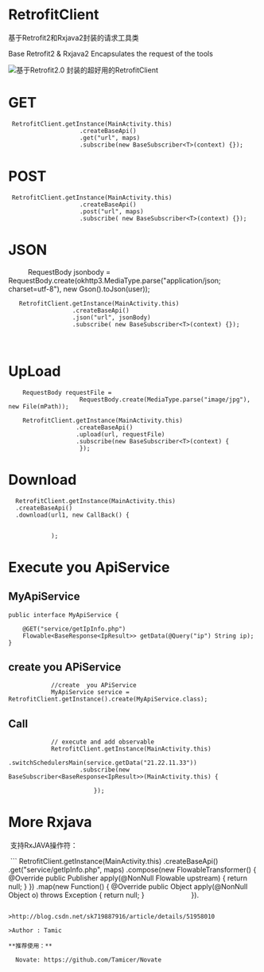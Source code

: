 # RetrofitClient
基于Retrofit2和Rxjava2封装的请求工具类 

Base Retrofit2 & Rxjava2 Encapsulates the request of the tools

![基于Retrofit2.0 封装的超好用的RetrofitClient](http://upload-images.jianshu.io/upload_images/2022038-71bdab0afae24005.png?imageMogr2/auto-orient/strip%7CimageView2/2/w/1240)




# GET

     RetrofitClient.getInstance(MainActivity.this)
                        .createBaseApi()
                        .get("url", maps)
                        .subscribe(new BaseSubscriber<T>(context) {});


# POST

     RetrofitClient.getInstance(MainActivity.this)
                        .createBaseApi()
                        .post("url", maps)
                        .subscribe( new BaseSubscriber<T>(context) {});
# JSON

     
       RequestBody jsonbody = 
                   RequestBody.create(okhttp3.MediaType.parse("application/json; charset=utf-8"), new Gson().toJson(user));
    
       RetrofitClient.getInstance(MainActivity.this)
                      .createBaseApi()
                      .json("url", jsonBody)
                      .subscribe( new BaseSubscriber<T>(context) {});
                     
                
# UpLoad

        RequestBody requestFile =
                        RequestBody.create(MediaType.parse("image/jpg"), new File(mPath));
            
        RetrofitClient.getInstance(MainActivity.this)
                       .createBaseApi()
                       .upload(url, requestFile)
                       .subscribe(new BaseSubscriber<T>(context) {
                        });
                
                
# Download   

      RetrofitClient.getInstance(MainActivity.this)
      .createBaseApi()
      .download(url1, new CallBack() {

                          
                );

# Execute you ApiService    

##  MyApiService

```
public interface MyApiService {
  
    @GET("service/getIpInfo.php")
    Flowable<BaseResponse<IpResult>> getData(@Query("ip") String ip);
}
```
    
    
## create  you APiService
                
                //create  you APiService
                MyApiService service = RetrofitClient.getInstance().create(MyApiService.class);

## Call

                // execute and add observable
                RetrofitClient.getInstance(MainActivity.this)
                        .switchSchedulersMain(service.getData("21.22.11.33"))
                        .subscribe(new BaseSubscriber<BaseResponse<IpResult>>(MainActivity.this) {

                            });
        
 
 
 
 
 
 # More Rxjava
 
  支持RxJAVA操作符：
  
  
  ```
  RetrofitClient.getInstance(MainActivity.this)
                        .createBaseApi()
                        .get("service/getIpInfo.php", maps)
                        .compose(new FlowableTransformer() {
                            @Override
                            public Publisher apply(@NonNull Flowable upstream) {
                                return null;
                            }
                        })
                        .map(new Function() {
                            @Override
                            public Object apply(@NonNull Object o) throws Exception {
                                return null;
                            }
                        }).
                                        
 ```                  
 
 >http://blog.csdn.net/sk719887916/article/details/51958010
 
 >Author : Tamic
 
 **推荐使用：**
 
   Novate: https://github.com/Tamicer/Novate
